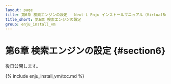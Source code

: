 ```yaml
---
layout: page
title: 第6章 検索エンジンの設定 - Next-L Enju インストールマニュアル（VirtualBox編）
title_short: 第6章 検索エンジンの設定
group: enju_install_vm
---
```


第6章 検索エンジンの設定 {#section6}
================================================

後日公開します。

{% include enju_install_vm/toc.md %}
